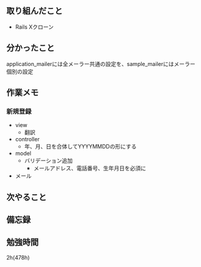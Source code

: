 ## 取り組んだこと
- Rails Xクローン

## 分かったこと
application_mailerには全メーラー共通の設定を、sample_mailerにはメーラー個別の設定
## 作業メモ
### 新規登録
- view
  - 翻訳
- controller
  - 年、月、日を合体してYYYYMMDDの形にする
- model
  - バリデーション追加
    - メールアドレス、電話番号、生年月日を必須に
- メール
## 次やること

## 備忘録

## 勉強時間
2h(478h)